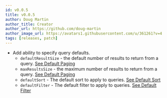 ```yaml
---
id: v0.0.5
title: v0.0.5
author: Doug Martin
author_title: Creator
author_url: https://github.com/doug-martin
author_image_url: https://avatars1.githubusercontent.com/u/361261?v=4
tags: [releases, patch]
---
```


* Add ability to specify query defaults.
   * `defaultResultSize` -  the default number of results to return from a query. [See Default Paging](docs/graphql/resolvers#default-paging)
   * `maxResultsSize` -  the maximum number of results to return from a query. [See Default Paging](docs/graphql/resolvers#default-paging)
   * `defaultSort` -  The default sort to apply to queries. [See Default Sort](docs/graphql/resolvers#default-sort)
   * `defaultFilter` -  The default filter to apply to queries. [See Default Filter](docs/graphql/resolvers#default-filter)




